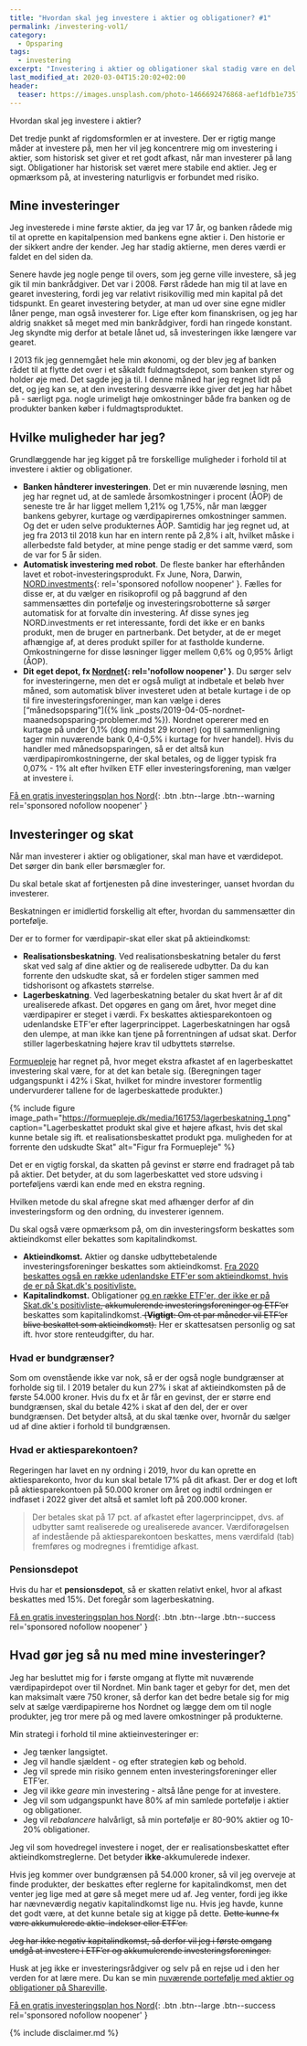 ```yaml
---
title: "Hvordan skal jeg investere i aktier og obligationer? #1"
permalink: /investering-vol1/
category:
  - Opsparing
tags:
  - investering
excerpt: "Investering i aktier og obligationer skal stadig være en del af min portefølje, men hvordan skal den være?"
last_modified_at: 2020-03-04T15:20:02+02:00
header:
  teaser: https://images.unsplash.com/photo-1466692476868-aef1dfb1e735?ixlib=rb-1.2.1&ixid=eyJhcHBfaWQiOjEyMDd9&auto=format&fit=crop&w=400&q=80
---
```


Hvordan skal jeg investere i aktier?

Det tredje punkt af rigdomsformlen er at investere. Der er rigtig mange måder at investere på, men her vil jeg koncentrere mig om investering i aktier, som historisk set giver et ret godt afkast, når man investerer på lang sigt. Obligationer har historisk set været mere stabile end aktier. Jeg er opmærksom på, at investering naturligvis er forbundet med risiko.

## Mine investeringer

Jeg investerede i mine første aktier, da jeg var 17 år, og banken rådede mig til at oprette en kapitalpension med bankens egne aktier i. Den historie er der sikkert andre der kender. Jeg har stadig aktierne, men deres værdi er faldet en del siden da.

Senere havde jeg nogle penge til overs, som jeg gerne ville investere, så jeg gik til min bankrådgiver. Det var i 2008. Først rådede han mig til at lave en gearet investering, fordi jeg var relativt risikovillig med min kapital på det tidspunkt. En gearet investering betyder, at man ud over sine egne midler låner penge, man også investerer for. Lige efter kom finanskrisen, og jeg har aldrig snakket så meget med min bankrådgiver, fordi han ringede konstant. Jeg skyndte mig derfor at betale lånet ud, så investeringen ikke længere var gearet.

I 2013 fik jeg gennemgået hele min økonomi, og der blev jeg af banken rådet til at flytte det over i et såkaldt fuldmagtsdepot, som banken styrer og holder øje med. Det sagde jeg ja til. I denne måned har jeg regnet lidt på det, og jeg kan se, at den investering desværre ikke giver det jeg har håbet på - særligt pga. nogle urimeligt høje omkostninger både fra banken og de produkter banken køber i fuldmagtsproduktet.

## Hvilke muligheder har jeg?

Grundlæggende har jeg kigget på tre forskellige muligheder i forhold til at investere i aktier og obligationer.

- **Banken håndterer investeringen**. Det er min nuværende løsning, men jeg har regnet ud, at de samlede årsomkostninger i procent (ÅOP) de seneste tre år har ligget mellem 1,21% og 1,75%, når man lægger bankens gebyrer, kurtage og værdipapirernes omkostninger sammen. Og det er uden selve produkternes ÅOP. Samtidig har jeg regnet ud, at jeg fra 2013 til 2018 kun har en intern rente på 2,8% i alt, hvilket måske i allerbedste fald betyder, at mine penge stadig er det samme værd, som de var for 5 år siden.
- **Automatisk investering med robot**. De fleste banker har efterhånden lavet et robot-investeringsprodukt. Fx June, Nora, Darwin, [NORD.investments](/go/nord/){: rel='sponsored nofollow noopener' }. Fælles for disse er, at du vælger en risikoprofil og på baggrund af den sammensættes din portefølje og investeringsrobotterne så sørger automatisk for at forvalte din investering. Af disse synes jeg NORD.investments er ret interessante, fordi det ikke er en banks produkt, men de bruger en partnerbank. Det betyder, at de er meget afhængige af, at deres produkt spiller for at fastholde kunderne. Omkostningerne for disse løsninger ligger mellem 0,6% og 0,95% årligt (ÅOP).
- **Dit eget depot, fx [Nordnet](/go/nordnet/){: rel='nofollow noopener' }**. Du sørger selv for investeringerne, men det er også muligt at indbetale et beløb hver måned, som automatisk bliver investeret uden at betale kurtage i de op til fire investeringsforeninger, man kan vælge i deres [“månedsopsparing”]({% link _posts/2019-04-05-nordnet-maanedsopsparing-problemer.md %}). Nordnet opererer med en kurtage på under 0,1% (dog mindst 29 kroner) (og til sammenligning tager min nuværende bank 0,4-0,5% i kurtage for hver handel). Hvis du handler med månedsopsparingen, så er det altså kun værdipapiromkostningerne, der skal betales, og de ligger typisk fra 0,07% - 1% alt efter hvilken ETF eller investeringsforening, man vælger at investere i.

[Få en gratis investeringsplan hos Nord](/go/nord/){: .btn .btn--large .btn--warning rel='sponsored nofollow noopener' }

## Investeringer og skat

Når man investerer i aktier og obligationer, skal man have et værdidepot. Det sørger din bank eller børsmægler for.

Du skal betale skat af fortjenesten på dine investeringer, uanset hvordan du investerer.

Beskatningen er imidlertid forskellig alt efter, hvordan du sammensætter din portefølje.

Der er to former for værdipapir-skat eller skat på aktieindkomst:

- **Realisationsbeskatning**. Ved realisationsbeskatning betaler du først skat ved salg af dine aktier og de realiserede udbytter. Da du kan forrente den udskudte skat, så er fordelen stiger sammen med tidshorisont og afkastets størrelse.
- **Lagerbeskatning**. Ved lagerbeskatning betaler du skat hvert år af dit urealiserede afkast. Det opgøres en gang om året, hvor meget dine værdipapirer er steget i værdi. Fx beskattes aktiesparekontoen og udenlandske ETF'er efter lagerprincippet. Lagerbeskatningen har også den ulempe, at man ikke kan tjene på forrentningen af udsat skat. Derfor stiller lagerbeskatning højere krav til udbyttets størrelse.

[Formuepleje](https://formuepleje.dk/videnscenter/nyheder/2013/lagerbeskatningen-derfor-er-den-ikke-saa-ringe-endda/) har regnet på, hvor meget ekstra afkastet af en lagerbeskattet investering skal være, for at det kan betale sig. (Beregningen tager udgangspunkt i 42% i Skat, hvilket for mindre investorer formentlig undervurderer tallene for de lagerbeskattede produkter.)

{% include figure image_path="https://formuepleje.dk/media/161753/lagerbeskatning_1.png" caption="Lagerbeskattet produkt skal give et højere afkast, hvis det skal kunne betale sig ift. et realisationsbeskattet produkt pga. muligheden for at forrente den udskudte Skat" alt="Figur fra Formuepleje" %}

Det er en vigtig forskal, da skatten på gevinst er større end fradraget på tab på aktier. Det betyder, at du som lagerbeskattet ved store udsving i porteføljens værdi kan ende med en ekstra regning.

Hvilken metode du skal afregne skat med afhænger derfor af din investeringsform og den ordning, du investerer igennem.

Du skal også være opmærksom på, om din investeringsform beskattes som aktieindkomst eller bekattes som kapitalindkomst.

- **Aktieindkomst.** Aktier og danske udbyttebetalende investeringsforeninger beskattes som aktieindkomst. <ins>Fra 2020 beskattes også en række udenlandske ETF'er som aktieindkomst, hvis de er på Skat.dk's positivliste.</ins>
- **Kapitalindkomst.** Obligationer <ins>og en række ETF'er, der ikke er på Skat.dk's positivliste</ins><del>, akkumulerende investeringsforeninger og ETF’er</del> beskattes som kapitalindkomst.<del> (**Vigtigt**: Om et par måneder vil ETF’er blive beskattet som aktieindkomst).</del> Her er skattesatsen personlig og sat ift. hvor store renteudgifter, du har.

### Hvad er bundgrænser?

Som om ovenstående ikke var nok, så er der også nogle bundgrænser at forholde sig til. I 2019 betaler du kun 27% i skat af aktieindkomsten på de første 54.000 kroner. Hvis du fx et år får en gevinst, der er større end bundgrænsen, skal du betale 42% i skat af den del, der er over bundgrænsen. Det betyder altså, at du skal tænke over, hvornår du sælger ud af dine aktier i forhold til bundgrænsen.

### Hvad er aktiesparekontoen?

Regeringen har lavet en ny ordning i 2019, hvor du kan oprette en aktiesparekonto, hvor du kun skal betale 17% på dit afkast. Der er dog et loft på aktiesparekontoen på 50.000 kroner om året og indtil ordningen er indfaset i 2022 giver det altså et samlet loft på 200.000 kroner.

> Der betales skat på 17 pct. af afkastet efter lagerprincippet, dvs. af udbytter samt realiserede og urealiserede avancer. Værdiforøgelsen af indestående på aktiesparekontoen beskattes, mens værdifald (tab) fremføres og modregnes i fremtidige afkast.

### Pensionsdepot

Hvis du har et **pensionsdepot**, så er skatten relativt enkel, hvor al afkast beskattes med 15%. Det foregår som lagerbeskatning.

[Få en gratis investeringsplan hos Nord](/go/nord/){: .btn .btn--large .btn--success rel='sponsored nofollow noopener' }

## Hvad gør jeg så nu med mine investeringer?

Jeg har besluttet mig for i første omgang at flytte mit nuværende værdipapirdepot over til Nordnet. Min bank tager et gebyr for det, men det kan maksimalt være 750 kroner, så derfor kan det bedre betale sig for mig selv at sælge værdipapirerne hos Nordnet og lægge dem om til nogle produkter, jeg tror mere på og med lavere omkostninger på produkterne.

Min strategi i forhold til mine aktieinvesteringer er:

- Jeg tænker langsigtet.
- Jeg vil handle sjældent - og efter strategien køb og behold.
- Jeg vil sprede min risiko gennem enten investeringsforeninger eller ETF’er.
- Jeg vil ikke _geare_ min investering - altså låne penge for at investere.
- Jeg vil som udgangspunkt have 80% af min samlede portefølje i aktier og obligationer.
- Jeg vil _rebalancere_ halvårligt, så min portefølje er 80-90% aktier og 10-20% obligationer.

Jeg vil som hovedregel investere i noget, der er realisationsbeskattet efter aktieindkomstreglerne. Det betyder **ikke**-akkumulerede indexer.

Hvis jeg kommer over bundgrænsen på 54.000 kroner, så vil jeg overveje at finde produkter, der beskattes efter reglerne for kapitalindkomst, men det venter jeg lige med at gøre så meget mere ud af. Jeg venter, fordi jeg ikke har nævneværdig negativ kapitalindkomst lige nu. Hvis jeg havde, kunne det godt være, at det kunne betale sig at kigge på dette. <del>Dette kunne fx være akkumulerede aktie-indekser eller ETF’er.</del>

<del>Jeg har ikke negativ kapitalindkomst, så derfor vil jeg i første omgang undgå at investere i ETF’er og akkumulerende investeringsforeninger.</del>

Husk at jeg ikke er investeringsrådgiver og selv på en rejse ud i den her verden for at lære mere. Du kan se min [nuværende portefølje med aktier og obligationer på Shareville](https://shareville.dk/profiles/lsolesen/portfolios/343009).

[Få en gratis investeringsplan hos Nord](/go/nord/){: .btn .btn--large .btn--success rel='sponsored nofollow noopener' }

{% include disclaimer.md %}

